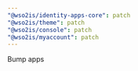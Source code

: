 ```yaml
---
"@wso2is/identity-apps-core": patch
"@wso2is/theme": patch
"@wso2is/console": patch
"@wso2is/myaccount": patch
---
```


Bump apps
